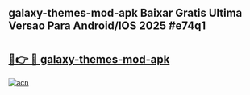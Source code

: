 ## galaxy-themes-mod-apk Baixar Gratis Ultima Versao Para Android/IOS 2025 #e74q1

# <h2><a href="https://ainizakaria.my?title=galaxy-themes-mod-apk&ref=20M">🔗👉 🔴 galaxy-themes-mod-apk</a></h2>

[![acn](https://github.com/user-attachments/assets/0f9c940e-d8b0-45ae-aac7-cd30a18b3e1c)](https://ainizakaria.my?title=galaxy-themes-mod-apk&ref=20M)

